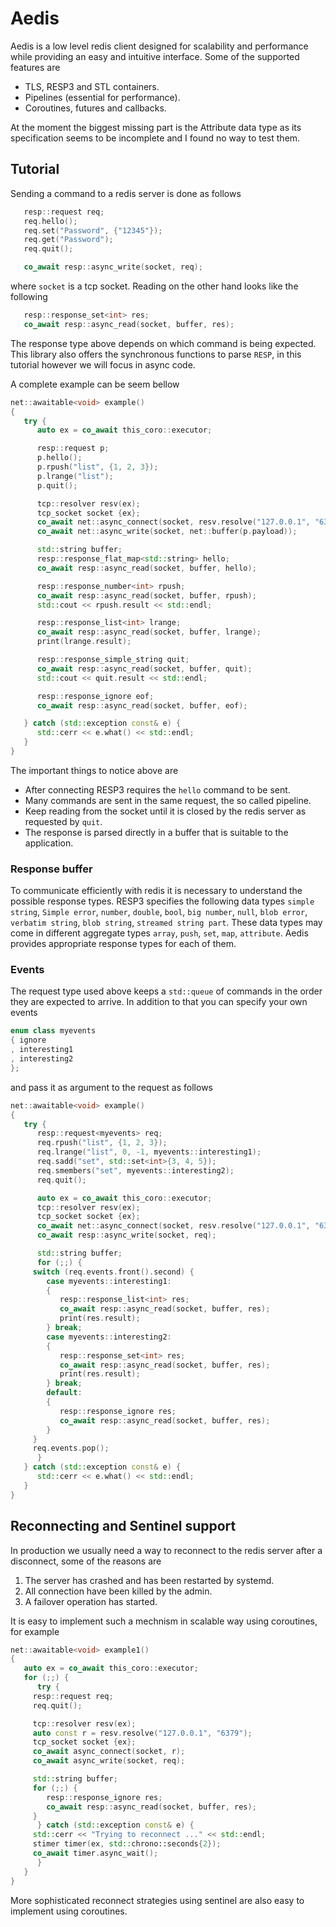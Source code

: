 # Aedis

Aedis is a low level redis client designed for scalability and
performance while providing an easy and intuitive interface. Some of
the supported features are

* TLS, RESP3 and STL containers.
* Pipelines (essential for performance).
* Coroutines, futures and callbacks.

At the moment the biggest missing part is the Attribute data type as
its specification seems to be incomplete and I found no way to test
them.

## Tutorial

Sending a command to a redis server is done as follows

```cpp
   resp::request req;
   req.hello();
   req.set("Password", {"12345"});
   req.get("Password");
   req.quit();

   co_await resp::async_write(socket, req);
```

where `socket` is a tcp socket. Reading on the other hand looks like
the following

```cpp
   resp::response_set<int> res;
   co_await resp::async_read(socket, buffer, res);
```

The response type above depends on which command is being expected.
This library also offers the synchronous functions to parse `RESP`, in
this tutorial however we will focus in async code.

A complete example can be seem bellow

```cpp
net::awaitable<void> example()
{
   try {
      auto ex = co_await this_coro::executor;

      resp::request p;
      p.hello();
      p.rpush("list", {1, 2, 3});
      p.lrange("list");
      p.quit();

      tcp::resolver resv(ex);
      tcp_socket socket {ex};
      co_await net::async_connect(socket, resv.resolve("127.0.0.1", "6379"));
      co_await net::async_write(socket, net::buffer(p.payload));

      std::string buffer;
      resp::response_flat_map<std::string> hello;
      co_await resp::async_read(socket, buffer, hello);

      resp::response_number<int> rpush;
      co_await resp::async_read(socket, buffer, rpush);
      std::cout << rpush.result << std::endl;

      resp::response_list<int> lrange;
      co_await resp::async_read(socket, buffer, lrange);
      print(lrange.result);

      resp::response_simple_string quit;
      co_await resp::async_read(socket, buffer, quit);
      std::cout << quit.result << std::endl;

      resp::response_ignore eof;
      co_await resp::async_read(socket, buffer, eof);

   } catch (std::exception const& e) {
      std::cerr << e.what() << std::endl;
   }
}
```
The important things to notice above are

* After connecting RESP3 requires the `hello` command to be sent.
* Many commands are sent in the same request, the so called pipeline.
* Keep reading from the socket until it is closed by the redis server
  as requested by `quit`.
* The response is parsed directly in a buffer that is suitable to the
  application.

### Response buffer

To communicate efficiently with redis it is necessary to understand
the possible response types. RESP3 specifies the following data types
`simple string`, `Simple error`, `number`, `double`, `bool`, `big
number`, `null`, `blob error`, `verbatim string`, `blob string`,
`streamed string part`.  These data types may come in different
aggregate types `array`, `push`, `set`, `map`, `attribute`. Aedis
provides appropriate response types for each of them.

### Events

The request type used above keeps a `std::queue` of commands in the
order they are expected to arrive. In addition to that you can specify
your own events

```cpp
enum class myevents
{ ignore
, interesting1
, interesting2
};
```

and pass it as argument to the request as follows

```cpp
net::awaitable<void> example()
{
   try {
      resp::request<myevents> req;
      req.rpush("list", {1, 2, 3});
      req.lrange("list", 0, -1, myevents::interesting1);
      req.sadd("set", std::set<int>{3, 4, 5});
      req.smembers("set", myevents::interesting2);
      req.quit();

      auto ex = co_await this_coro::executor;
      tcp::resolver resv(ex);
      tcp_socket socket {ex};
      co_await net::async_connect(socket, resv.resolve("127.0.0.1", "6379"));
      co_await resp::async_write(socket, req);

      std::string buffer;
      for (;;) {
	 switch (req.events.front().second) {
	    case myevents::interesting1:
	    {
	       resp::response_list<int> res;
	       co_await resp::async_read(socket, buffer, res);
	       print(res.result);
	    } break;
	    case myevents::interesting2:
	    {
	       resp::response_set<int> res;
	       co_await resp::async_read(socket, buffer, res);
	       print(res.result);
	    } break;
	    default:
	    {
	       resp::response_ignore res;
	       co_await resp::async_read(socket, buffer, res);
	    }
	 }
	 req.events.pop();
      }
   } catch (std::exception const& e) {
      std::cerr << e.what() << std::endl;
   }
}
```

## Reconnecting and Sentinel support

In production we usually need a way to reconnect to the redis server
after a disconnect, some of the reasons are

1. The server has crashed and has been restarted by systemd.
1. All connection have been killed by the admin.
1. A failover operation has started.

It is easy to implement such a mechnism in scalable way using
coroutines, for example

```cpp
net::awaitable<void> example1()
{
   auto ex = co_await this_coro::executor;
   for (;;) {
      try {
	 resp::request req;
	 req.quit();

	 tcp::resolver resv(ex);
	 auto const r = resv.resolve("127.0.0.1", "6379");
	 tcp_socket socket {ex};
	 co_await async_connect(socket, r);
	 co_await async_write(socket, req);

	 std::string buffer;
	 for (;;) {
	    resp::response_ignore res;
	    co_await resp::async_read(socket, buffer, res);
	 }
      } catch (std::exception const& e) {
	 std::cerr << "Trying to reconnect ..." << std::endl;
	 stimer timer(ex, std::chrono::seconds{2});
	 co_await timer.async_wait();
      }
   }
}
```

More sophisticated reconnect strategies using sentinel are also easy
to implement using coroutines.

